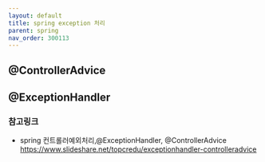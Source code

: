```yaml
---
layout: default
title: spring exception 처리
parent: spring
nav_order: 300113
---
```


## @ControllerAdvice

## @ExceptionHandler

### 참고링크
* spring 컨트롤러예외처리,@ExceptionHandler, @ControllerAdvice <https://www.slideshare.net/topcredu/exceptionhandler-controlleradvice>
